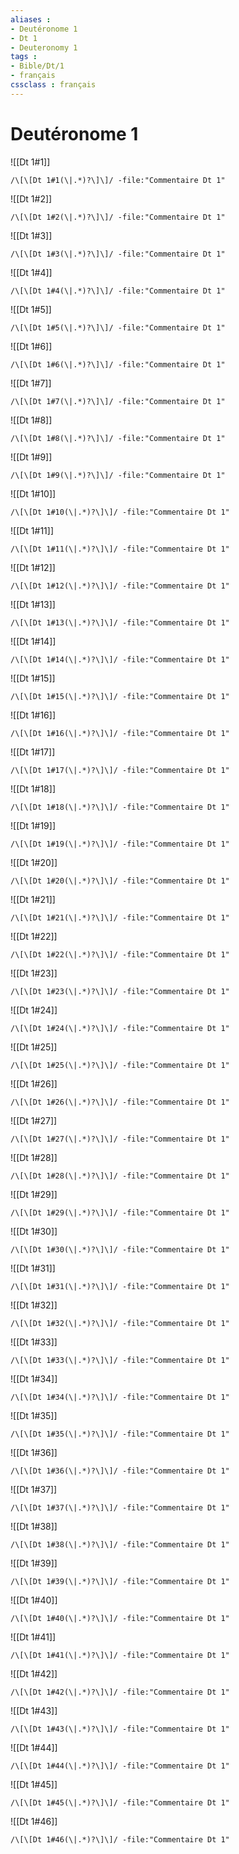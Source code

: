 ```yaml
---
aliases : 
- Deutéronome 1
- Dt 1
- Deuteronomy 1
tags : 
- Bible/Dt/1
- français
cssclass : français
---
```


# Deutéronome 1

![[Dt 1#1]]

```query
/\[\[Dt 1#1(\|.*)?\]\]/ -file:"Commentaire Dt 1"
```

![[Dt 1#2]]

```query
/\[\[Dt 1#2(\|.*)?\]\]/ -file:"Commentaire Dt 1"
```

![[Dt 1#3]]

```query
/\[\[Dt 1#3(\|.*)?\]\]/ -file:"Commentaire Dt 1"
```

![[Dt 1#4]]

```query
/\[\[Dt 1#4(\|.*)?\]\]/ -file:"Commentaire Dt 1"
```

![[Dt 1#5]]

```query
/\[\[Dt 1#5(\|.*)?\]\]/ -file:"Commentaire Dt 1"
```

![[Dt 1#6]]

```query
/\[\[Dt 1#6(\|.*)?\]\]/ -file:"Commentaire Dt 1"
```

![[Dt 1#7]]

```query
/\[\[Dt 1#7(\|.*)?\]\]/ -file:"Commentaire Dt 1"
```

![[Dt 1#8]]

```query
/\[\[Dt 1#8(\|.*)?\]\]/ -file:"Commentaire Dt 1"
```

![[Dt 1#9]]

```query
/\[\[Dt 1#9(\|.*)?\]\]/ -file:"Commentaire Dt 1"
```

![[Dt 1#10]]

```query
/\[\[Dt 1#10(\|.*)?\]\]/ -file:"Commentaire Dt 1"
```

![[Dt 1#11]]

```query
/\[\[Dt 1#11(\|.*)?\]\]/ -file:"Commentaire Dt 1"
```

![[Dt 1#12]]

```query
/\[\[Dt 1#12(\|.*)?\]\]/ -file:"Commentaire Dt 1"
```

![[Dt 1#13]]

```query
/\[\[Dt 1#13(\|.*)?\]\]/ -file:"Commentaire Dt 1"
```

![[Dt 1#14]]

```query
/\[\[Dt 1#14(\|.*)?\]\]/ -file:"Commentaire Dt 1"
```

![[Dt 1#15]]

```query
/\[\[Dt 1#15(\|.*)?\]\]/ -file:"Commentaire Dt 1"
```

![[Dt 1#16]]

```query
/\[\[Dt 1#16(\|.*)?\]\]/ -file:"Commentaire Dt 1"
```

![[Dt 1#17]]

```query
/\[\[Dt 1#17(\|.*)?\]\]/ -file:"Commentaire Dt 1"
```

![[Dt 1#18]]

```query
/\[\[Dt 1#18(\|.*)?\]\]/ -file:"Commentaire Dt 1"
```

![[Dt 1#19]]

```query
/\[\[Dt 1#19(\|.*)?\]\]/ -file:"Commentaire Dt 1"
```

![[Dt 1#20]]

```query
/\[\[Dt 1#20(\|.*)?\]\]/ -file:"Commentaire Dt 1"
```

![[Dt 1#21]]

```query
/\[\[Dt 1#21(\|.*)?\]\]/ -file:"Commentaire Dt 1"
```

![[Dt 1#22]]

```query
/\[\[Dt 1#22(\|.*)?\]\]/ -file:"Commentaire Dt 1"
```

![[Dt 1#23]]

```query
/\[\[Dt 1#23(\|.*)?\]\]/ -file:"Commentaire Dt 1"
```

![[Dt 1#24]]

```query
/\[\[Dt 1#24(\|.*)?\]\]/ -file:"Commentaire Dt 1"
```

![[Dt 1#25]]

```query
/\[\[Dt 1#25(\|.*)?\]\]/ -file:"Commentaire Dt 1"
```

![[Dt 1#26]]

```query
/\[\[Dt 1#26(\|.*)?\]\]/ -file:"Commentaire Dt 1"
```

![[Dt 1#27]]

```query
/\[\[Dt 1#27(\|.*)?\]\]/ -file:"Commentaire Dt 1"
```

![[Dt 1#28]]

```query
/\[\[Dt 1#28(\|.*)?\]\]/ -file:"Commentaire Dt 1"
```

![[Dt 1#29]]

```query
/\[\[Dt 1#29(\|.*)?\]\]/ -file:"Commentaire Dt 1"
```

![[Dt 1#30]]

```query
/\[\[Dt 1#30(\|.*)?\]\]/ -file:"Commentaire Dt 1"
```

![[Dt 1#31]]

```query
/\[\[Dt 1#31(\|.*)?\]\]/ -file:"Commentaire Dt 1"
```

![[Dt 1#32]]

```query
/\[\[Dt 1#32(\|.*)?\]\]/ -file:"Commentaire Dt 1"
```

![[Dt 1#33]]

```query
/\[\[Dt 1#33(\|.*)?\]\]/ -file:"Commentaire Dt 1"
```

![[Dt 1#34]]

```query
/\[\[Dt 1#34(\|.*)?\]\]/ -file:"Commentaire Dt 1"
```

![[Dt 1#35]]

```query
/\[\[Dt 1#35(\|.*)?\]\]/ -file:"Commentaire Dt 1"
```

![[Dt 1#36]]

```query
/\[\[Dt 1#36(\|.*)?\]\]/ -file:"Commentaire Dt 1"
```

![[Dt 1#37]]

```query
/\[\[Dt 1#37(\|.*)?\]\]/ -file:"Commentaire Dt 1"
```

![[Dt 1#38]]

```query
/\[\[Dt 1#38(\|.*)?\]\]/ -file:"Commentaire Dt 1"
```

![[Dt 1#39]]

```query
/\[\[Dt 1#39(\|.*)?\]\]/ -file:"Commentaire Dt 1"
```

![[Dt 1#40]]

```query
/\[\[Dt 1#40(\|.*)?\]\]/ -file:"Commentaire Dt 1"
```

![[Dt 1#41]]

```query
/\[\[Dt 1#41(\|.*)?\]\]/ -file:"Commentaire Dt 1"
```

![[Dt 1#42]]

```query
/\[\[Dt 1#42(\|.*)?\]\]/ -file:"Commentaire Dt 1"
```

![[Dt 1#43]]

```query
/\[\[Dt 1#43(\|.*)?\]\]/ -file:"Commentaire Dt 1"
```

![[Dt 1#44]]

```query
/\[\[Dt 1#44(\|.*)?\]\]/ -file:"Commentaire Dt 1"
```

![[Dt 1#45]]

```query
/\[\[Dt 1#45(\|.*)?\]\]/ -file:"Commentaire Dt 1"
```

![[Dt 1#46]]

```query
/\[\[Dt 1#46(\|.*)?\]\]/ -file:"Commentaire Dt 1"
```

